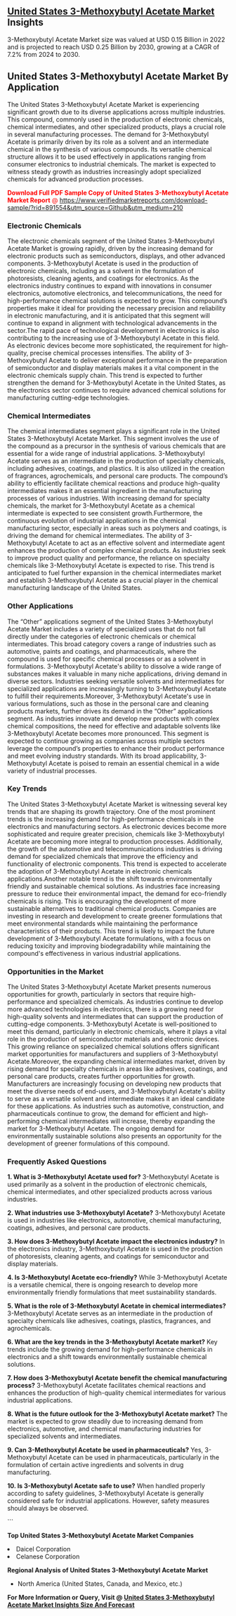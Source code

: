 <h2><a href="https://www.verifiedmarketreports.com/download-sample/?rid=891554&amp;utm_source=Github&amp;utm_medium=210" target="_blank">United States 3-Methoxybutyl Acetate Market</a> Insights</h2><p>3-Methoxybutyl Acetate Market size was valued at USD 0.15 Billion in 2022 and is projected to reach USD 0.25 Billion by 2030, growing at a CAGR of 7.2% from 2024 to 2030.</p><p><h2>United States 3-Methoxybutyl Acetate Market By Application</h2><p>The United States 3-Methoxybutyl Acetate Market is experiencing significant growth due to its diverse applications across multiple industries. This compound, commonly used in the production of electronic chemicals, chemical intermediates, and other specialized products, plays a crucial role in several manufacturing processes. The demand for 3-Methoxybutyl Acetate is primarily driven by its role as a solvent and an intermediate chemical in the synthesis of various compounds. Its versatile chemical structure allows it to be used effectively in applications ranging from consumer electronics to industrial chemicals. The market is expected to witness steady growth as industries increasingly adopt specialized chemicals for advanced production processes. <p><span class=""><span style="color: #ff0000;"><strong>Download Full PDF Sample Copy of United States 3-Methoxybutyl Acetate Market Report</strong> @ </span><a href="https://www.verifiedmarketreports.com/download-sample/?rid=891554&amp;utm_source=Github&amp;utm_medium=210" target="_blank">https://www.verifiedmarketreports.com/download-sample/?rid=891554&amp;utm_source=Github&amp;utm_medium=210</a></span></p></p><h3>Electronic Chemicals</h3><p>The electronic chemicals segment of the United States 3-Methoxybutyl Acetate Market is growing rapidly, driven by the increasing demand for electronic products such as semiconductors, displays, and other advanced components. 3-Methoxybutyl Acetate is used in the production of electronic chemicals, including as a solvent in the formulation of photoresists, cleaning agents, and coatings for electronics. As the electronics industry continues to expand with innovations in consumer electronics, automotive electronics, and telecommunications, the need for high-performance chemical solutions is expected to grow. This compound’s properties make it ideal for providing the necessary precision and reliability in electronic manufacturing, and it is anticipated that this segment will continue to expand in alignment with technological advancements in the sector.The rapid pace of technological development in electronics is also contributing to the increasing use of 3-Methoxybutyl Acetate in this field. As electronic devices become more sophisticated, the requirement for high-quality, precise chemical processes intensifies. The ability of 3-Methoxybutyl Acetate to deliver exceptional performance in the preparation of semiconductor and display materials makes it a vital component in the electronic chemicals supply chain. This trend is expected to further strengthen the demand for 3-Methoxybutyl Acetate in the United States, as the electronics sector continues to require advanced chemical solutions for manufacturing cutting-edge technologies. </p><h3>Chemical Intermediates</h3><p>The chemical intermediates segment plays a significant role in the United States 3-Methoxybutyl Acetate Market. This segment involves the use of the compound as a precursor in the synthesis of various chemicals that are essential for a wide range of industrial applications. 3-Methoxybutyl Acetate serves as an intermediate in the production of specialty chemicals, including adhesives, coatings, and plastics. It is also utilized in the creation of fragrances, agrochemicals, and personal care products. The compound’s ability to efficiently facilitate chemical reactions and produce high-quality intermediates makes it an essential ingredient in the manufacturing processes of various industries. With increasing demand for specialty chemicals, the market for 3-Methoxybutyl Acetate as a chemical intermediate is expected to see consistent growth.Furthermore, the continuous evolution of industrial applications in the chemical manufacturing sector, especially in areas such as polymers and coatings, is driving the demand for chemical intermediates. The ability of 3-Methoxybutyl Acetate to act as an effective solvent and intermediate agent enhances the production of complex chemical products. As industries seek to improve product quality and performance, the reliance on specialty chemicals like 3-Methoxybutyl Acetate is expected to rise. This trend is anticipated to fuel further expansion in the chemical intermediates market and establish 3-Methoxybutyl Acetate as a crucial player in the chemical manufacturing landscape of the United States. </p><h3>Other Applications</h3><p>The “Other” applications segment of the United States 3-Methoxybutyl Acetate Market includes a variety of specialized uses that do not fall directly under the categories of electronic chemicals or chemical intermediates. This broad category covers a range of industries such as automotive, paints and coatings, and pharmaceuticals, where the compound is used for specific chemical processes or as a solvent in formulations. 3-Methoxybutyl Acetate's ability to dissolve a wide range of substances makes it valuable in many niche applications, driving demand in diverse sectors. Industries seeking versatile solvents and intermediates for specialized applications are increasingly turning to 3-Methoxybutyl Acetate to fulfill their requirements.Moreover, 3-Methoxybutyl Acetate's use in various formulations, such as those in the personal care and cleaning products markets, further drives its demand in the “Other” applications segment. As industries innovate and develop new products with complex chemical compositions, the need for effective and adaptable solvents like 3-Methoxybutyl Acetate becomes more pronounced. This segment is expected to continue growing as companies across multiple sectors leverage the compound’s properties to enhance their product performance and meet evolving industry standards. With its broad applicability, 3-Methoxybutyl Acetate is poised to remain an essential chemical in a wide variety of industrial processes. </p><h3>Key Trends</h3><p>The United States 3-Methoxybutyl Acetate Market is witnessing several key trends that are shaping its growth trajectory. One of the most prominent trends is the increasing demand for high-performance chemicals in the electronics and manufacturing sectors. As electronic devices become more sophisticated and require greater precision, chemicals like 3-Methoxybutyl Acetate are becoming more integral to production processes. Additionally, the growth of the automotive and telecommunications industries is driving demand for specialized chemicals that improve the efficiency and functionality of electronic components. This trend is expected to accelerate the adoption of 3-Methoxybutyl Acetate in electronic chemicals applications.Another notable trend is the shift towards environmentally friendly and sustainable chemical solutions. As industries face increasing pressure to reduce their environmental impact, the demand for eco-friendly chemicals is rising. This is encouraging the development of more sustainable alternatives to traditional chemical products. Companies are investing in research and development to create greener formulations that meet environmental standards while maintaining the performance characteristics of their products. This trend is likely to impact the future development of 3-Methoxybutyl Acetate formulations, with a focus on reducing toxicity and improving biodegradability while maintaining the compound's effectiveness in various industrial applications. </p><h3>Opportunities in the Market</h3><p>The United States 3-Methoxybutyl Acetate Market presents numerous opportunities for growth, particularly in sectors that require high-performance and specialized chemicals. As industries continue to develop more advanced technologies in electronics, there is a growing need for high-quality solvents and intermediates that can support the production of cutting-edge components. 3-Methoxybutyl Acetate is well-positioned to meet this demand, particularly in electronic chemicals, where it plays a vital role in the production of semiconductor materials and electronic devices. This growing reliance on specialized chemical solutions offers significant market opportunities for manufacturers and suppliers of 3-Methoxybutyl Acetate.Moreover, the expanding chemical intermediates market, driven by rising demand for specialty chemicals in areas like adhesives, coatings, and personal care products, creates further opportunities for growth. Manufacturers are increasingly focusing on developing new products that meet the diverse needs of end-users, and 3-Methoxybutyl Acetate's ability to serve as a versatile solvent and intermediate makes it an ideal candidate for these applications. As industries such as automotive, construction, and pharmaceuticals continue to grow, the demand for efficient and high-performing chemical intermediates will increase, thereby expanding the market for 3-Methoxybutyl Acetate. The ongoing demand for environmentally sustainable solutions also presents an opportunity for the development of greener formulations of this compound. </p><h3>Frequently Asked Questions</h3><p><strong>1. What is 3-Methoxybutyl Acetate used for?</strong> 3-Methoxybutyl Acetate is used primarily as a solvent in the production of electronic chemicals, chemical intermediates, and other specialized products across various industries.</p><p><strong>2. What industries use 3-Methoxybutyl Acetate?</strong> 3-Methoxybutyl Acetate is used in industries like electronics, automotive, chemical manufacturing, coatings, adhesives, and personal care products.</p><p><strong>3. How does 3-Methoxybutyl Acetate impact the electronics industry?</strong> In the electronics industry, 3-Methoxybutyl Acetate is used in the production of photoresists, cleaning agents, and coatings for semiconductor and display materials.</p><p><strong>4. Is 3-Methoxybutyl Acetate eco-friendly?</strong> While 3-Methoxybutyl Acetate is a versatile chemical, there is ongoing research to develop more environmentally friendly formulations that meet sustainability standards.</p><p><strong>5. What is the role of 3-Methoxybutyl Acetate in chemical intermediates?</strong> 3-Methoxybutyl Acetate serves as an intermediate in the production of specialty chemicals like adhesives, coatings, plastics, fragrances, and agrochemicals.</p><p><strong>6. What are the key trends in the 3-Methoxybutyl Acetate market?</strong> Key trends include the growing demand for high-performance chemicals in electronics and a shift towards environmentally sustainable chemical solutions.</p><p><strong>7. How does 3-Methoxybutyl Acetate benefit the chemical manufacturing process?</strong> 3-Methoxybutyl Acetate facilitates chemical reactions and enhances the production of high-quality chemical intermediates for various industrial applications.</p><p><strong>8. What is the future outlook for the 3-Methoxybutyl Acetate market?</strong> The market is expected to grow steadily due to increasing demand from electronics, automotive, and chemical manufacturing industries for specialized solvents and intermediates.</p><p><strong>9. Can 3-Methoxybutyl Acetate be used in pharmaceuticals?</strong> Yes, 3-Methoxybutyl Acetate can be used in pharmaceuticals, particularly in the formulation of certain active ingredients and solvents in drug manufacturing.</p><p><strong>10. Is 3-Methoxybutyl Acetate safe to use?</strong> When handled properly according to safety guidelines, 3-Methoxybutyl Acetate is generally considered safe for industrial applications. However, safety measures should always be observed.</p>```</p><p><strong>Top United States 3-Methoxybutyl Acetate Market Companies</strong></p><div data-test-id=""><p><li>Daicel Corporation</li><li> Celanese Corporation</li></p><div><strong>Regional Analysis of&nbsp;United States 3-Methoxybutyl Acetate Market</strong></div><ul><li dir="ltr"><p dir="ltr">North America&nbsp;(United States, Canada, and Mexico, etc.)</p></li></ul><p><strong>For More Information or Query, Visit @&nbsp;</strong><strong><a href="https://www.verifiedmarketreports.com/product/3-methoxybutyl-acetate-market/?utm_source=Github&amp;utm_medium=210" target="_blank">United States 3-Methoxybutyl Acetate Market Insights Size And Forecast</a></strong></p></div>
